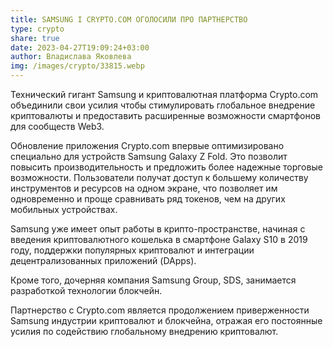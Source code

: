 ```yaml
---
title: SAMSUNG І CRYPTO.COM ОГОЛОСИЛИ ПРО ПАРТНЕРСТВО
type: crypto
share: true
date: 2023-04-27T19:09:24+03:00
author: Владислава Яковлева
img: /images/crypto/33815.webp
---
```

Технический гигант Samsung и криптовалютная платформа Crypto.com объединили свои усилия чтобы стимулировать глобальное внедрение криптовалюты и предоставить расширенные возможности смартфонов для сообществ Web3.

Обновление приложения Crypto.com впервые оптимизировано специально для устройств Samsung Galaxy Z Fold. Это позволит повысить производительность и предложить более надежные торговые возможности. Пользователи получат доступ к большему количеству инструментов и ресурсов на одном экране, что позволяет им одновременно и проще сравнивать ряд токенов, чем на других мобильных устройствах.

Samsung уже имеет опыт работы в крипто-пространстве, начиная с введения криптовалютного кошелька в смартфоне Galaxy S10 в 2019 году, поддержки популярных криптовалют и интеграции децентрализованных приложений (DApps).

Кроме того, дочерняя компания Samsung Group, SDS, занимается разработкой технологии блокчейн.

Партнерство с Crypto.com является продолжением приверженности Samsung индустрии криптовалют и блокчейна, отражая его постоянные усилия по содействию глобальному внедрению криптовалют.